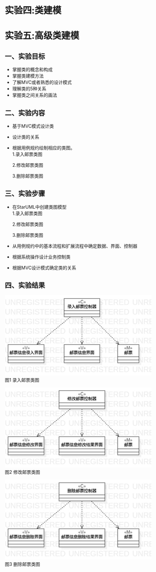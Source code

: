 # 实验四:类建模
# 实验五:高级类建模

 ## 一、实验目标
- 掌握类的概念和构成
- 掌握类建模方法
- 了解MVC或者熟悉的设计模式
- 理解类的5种关系
- 掌握类之间关系的画法
## 二、实验内容
- 基于MVC模式设计类
- 设计类的关系
- 根据用例规约绘制相应的类图。  
    1.录入邮票类图

    2.修改邮票类图

    3.删除邮票类图
## 三、实验步骤
- 在StarUML中创建类图模型  
  1.录入邮票类图
  
  2.修改邮票类图
  
  3.删除邮票类图
- 从用例规约中的基本流程和扩展流程中确定数据、界面、控制器
- 根据系统操作设计业务控制类
- 根据MVC设计模式确定类的关系
## 四、实验结果
![录入邮票类图](./录入邮票类图.jpg)  
图1 录入邮票类图




![修改邮票类图](./修改邮票类图.jpg)  
图2 修改邮票类图



![删除邮票类图](./删除邮票类图.jpg)  
图3 删除邮票类图
